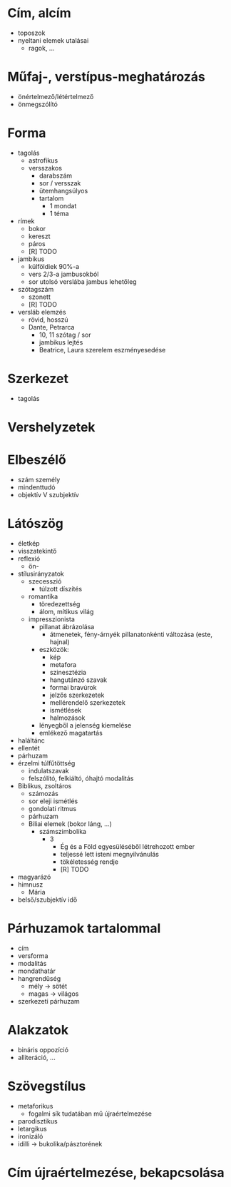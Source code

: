 # Cím, alcím
- toposzok
- nyeltani elemek utalásai
	- ragok, ...

# Műfaj-, verstípus-meghatározás
- önértelmező/létértelmező
- önmegszólító

# Forma
- tagolás
	- astrofikus
	- versszakos
		- darabszám
		- sor / versszak
		- ütemhangsúlyos
		- tartalom
			- 1 mondat
			- 1 téma
- rímek
	- bokor
	- kereszt
	- páros
	- [R] TODO
- jambikus
	- külföldiek 90%-a
	- vers 2/3-a jambusokból
	- sor utolsó verslába jambus lehetőleg
- szótagszám
	- szonett
	- [R] TODO
- versláb elemzés
	- rövid, hosszú
	- Dante, Petrarca
		- 10, 11 szótag / sor
		- jambikus lejtés
		- Beatrice, Laura szerelem eszményesedése

# Szerkezet
- tagolás

# Vershelyzetek

# Elbeszélő
- szám személy
- mindenttudó
- objektív V szubjektív

# Látószög
- életkép
- visszatekintő
- reflexió
	- ön-
- stílusirányzatok
	- szecesszió
		- túlzott díszítés
	- romantika
		- töredezettség
		- álom, mítikus világ
	- impresszionista
		- pillanat ábrázolása
			- átmenetek, fény-árnyék pillanatonkénti változása (este, hajnal)
		- eszközök:
			- kép
			- metafora
			- szinesztézia
			- hangutánzó szavak
			- formai bravúrok
			- jelzős szerkezetek
			- mellérendelő szerkezetek
			- ismétlések
			- halmozások
		- lényegből a jelenség kiemelése
		- emlékező magatartás
- haláltánc
- ellentét
- párhuzam
- érzelmi túlfűtöttség
	- indulatszavak
	- felszólító, felkiáltó, óhajtó modalitás
- Biblikus, zsoltáros
	- számozás
	- sor eleji ismétlés
	- gondolati ritmus
	- párhuzam
	- Biliai elemek (bokor láng, ...)
		- számszimbolika
			- 3
				- Ég és a Föld egyesüléséből létrehozott ember
				- teljessé lett isteni megnyilvánulás
				- tökéletesség rendje
				- [R] TODO
- magyarázó
- himnusz
	- Mária
- belső/szubjektív idő

# Párhuzamok tartalommal
- cím
- versforma
- modalitás
- mondathatár
- hangrendűség
	- mély -> sötét
	- magas -> világos
- szerkezeti párhuzam


# Alakzatok
- bináris oppozíció
- alliteráció, ...

# Szövegstílus
- metaforikus
	- fogalmi sík tudatában mű újraértelmezése
- parodisztikus
- letargikus
- ironizáló
- idilli -> bukolika/pásztorének


# Cím újraértelmezése, bekapcsolása
